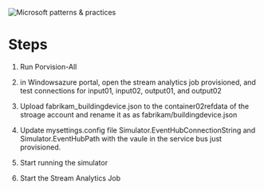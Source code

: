 ![Microsoft patterns & practices](http://pnp.azurewebsites.net/images/pnp-logo.png)
# Steps
1. Run Porvision-All

1. in Windowsazure portal, open the stream analytics job provisioned, and test connections for input01, input02, output01, and output02

1. Upload fabrikam_buildingdevice.json to the container02refdata of the stroage account and rename it as as fabrikam/buildingdevice.json

1. Update mysettings.config file Simulator.EventHubConnectionString and Simulator.EventHubPath with the vaule in the service bus just provisioned.

1. Start running the simulator

1. Start the Stream Analytics Job
